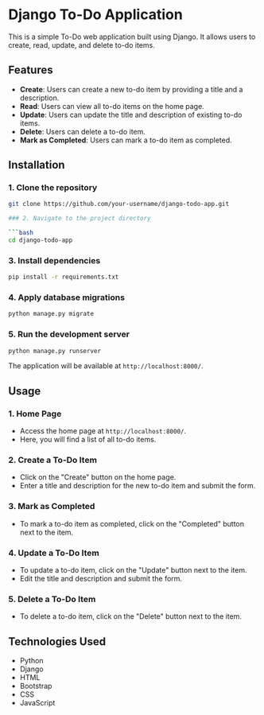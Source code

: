 # Django To-Do Application

This is a simple To-Do web application built using Django. It allows users to create, read, update, and delete to-do items.

## Features

- **Create**: Users can create a new to-do item by providing a title and a description.
- **Read**: Users can view all to-do items on the home page.
- **Update**: Users can update the title and description of existing to-do items.
- **Delete**: Users can delete a to-do item.
- **Mark as Completed**: Users can mark a to-do item as completed.

## Installation

### 1. Clone the repository

```bash
git clone https://github.com/your-username/django-todo-app.git

### 2. Navigate to the project directory

```bash
cd django-todo-app
```

### 3. Install dependencies

```bash
pip install -r requirements.txt
```

### 4. Apply database migrations

```bash
python manage.py migrate
```

### 5. Run the development server

```bash
python manage.py runserver
```

The application will be available at `http://localhost:8000/`.

## Usage

### 1. Home Page

- Access the home page at `http://localhost:8000/`.
- Here, you will find a list of all to-do items.

### 2. Create a To-Do Item

- Click on the "Create" button on the home page.
- Enter a title and description for the new to-do item and submit the form.

### 3. Mark as Completed

- To mark a to-do item as completed, click on the "Completed" button next to the item.

### 4. Update a To-Do Item

- To update a to-do item, click on the "Update" button next to the item.
- Edit the title and description and submit the form.

### 5. Delete a To-Do Item

- To delete a to-do item, click on the "Delete" button next to the item.

## Technologies Used

- Python
- Django
- HTML
- Bootstrap
- CSS
- JavaScript
```
